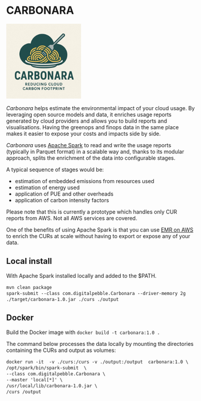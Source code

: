 # CARBONARA

<img src="logo.jpg" alt="Carbonara" width="200"/>

*Carbonara* helps estimate the environmental impact of your cloud usage. By leveraging open source models and data, it enriches
usage reports generated by cloud providers and allows you to build reports and visualisations. Having the greenops and finops data in the same 
place makes it easier to expose your costs and impacts side by side.

*Carbonara* uses [Apache Spark](https://spark.apache.org/) to read and write the usage reports (typically in Parquet format) in a scalable way and, thanks to its modular approach, 
splits the enrichment of the data into configurable stages.

A typical sequence of stages would be:
- estimation of embedded emissions from resources used
- estimation of energy used
- application of PUE and other overheads
- application of carbon intensity factors

Please note that this is currently a prototype which handles only CUR reports from AWS. Not all AWS services are covered.

One of the benefits of using Apache Spark is that you can use [EMR on AWS](https://aws.amazon.com/emr/features/spark/) to enrich 
the CURs at scale without having to export or expose any of your data.

## Local install

With Apache Spark installed locally and added to the $PATH.

```
mvn clean package
spark-submit --class com.digitalpebble.Carbonara --driver-memory 2g ./target/carbonara-1.0.jar ./curs ./output
```

## Docker

Build the Docker image with
`docker build -t carbonara:1.0 .`

The command below processes the data locally by mounting the directories containing the CURs and output as volumes:
```
docker run -it  -v ./curs:/curs -v ./output:/output  carbonara:1.0 \
/opt/spark/bin/spark-submit  \
--class com.digitalpebble.Carbonara \
--master 'local[*]' \
/usr/local/lib/carbonara-1.0.jar \
/curs /output
```

